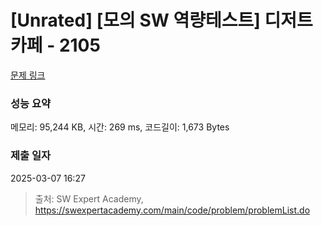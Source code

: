 # [Unrated] [모의 SW 역량테스트] 디저트 카페 - 2105 

[문제 링크](https://swexpertacademy.com/main/code/problem/problemDetail.do?contestProbId=AV5VwAr6APYDFAWu) 

### 성능 요약

메모리: 95,244 KB, 시간: 269 ms, 코드길이: 1,673 Bytes

### 제출 일자

2025-03-07 16:27



> 출처: SW Expert Academy, https://swexpertacademy.com/main/code/problem/problemList.do